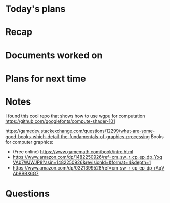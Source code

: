 # Today's plans
# Recap
# Documents worked on
# Plans for next time
# Notes
I found this cool repo that shows how to use wgpu for computation
https://github.com/googlefonts/compute-shader-101

https://gamedev.stackexchange.com/questions/12299/what-are-some-good-books-which-detail-the-fundamentals-of-graphics-processing
Books for computer graphics:
- (Free online) https://www.gamemath.com/book/intro.html
- https://www.amazon.com/dp/1482250926/ref=cm_sw_r_cp_ep_dp_YxqVAb7WJWJP8?asin=1482250926&revisionId=&format=4&depth=1
- https://www.amazon.com/dp/0321399528/ref=cm_sw_r_cp_ep_dp_rAqVAbBBBX6G7


# Questions


